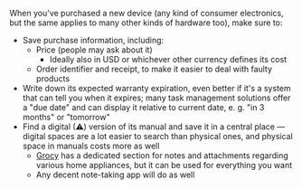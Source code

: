 ---
---

When you've purchased a new device (any kind of consumer electronics, but the same applies to many other kinds of hardware too), make sure to:

- Save purchase information, including:
    - Price (people may ask about it)
        - Ideally also in USD or whichever other currency defines its cost
    - Order identifier and receipt, to make it easier to deal with faulty products
- Write down its expected warranty expiration, even better if it's a system that can tell you when it expires; many task management solutions offer a "due date" and can display it relative to current date, e. g. "in 3 months" or "tomorrow"
- Find a digital (⚠) version of its manual and save it in a central place — digital spaces are a lot easier to search than physical ones, and physical space in manuals costs more as well
    - [Grocy](https://grocy.info/) has a dedicated section for notes and attachments regarding various home appliances, but it can be used for everything you want
    - Any decent note-taking app will do as well
